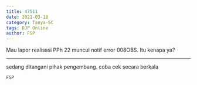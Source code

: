 ```yaml
---
title: 47511
date: 2021-03-18
category: Tanya-SC
tags: DJP Online
author: FSP
---
```


Mau lapor realisasi PPh 22 muncul notif error 008OBS. Itu kenapa ya?

---

sedang ditangani pihak pengembang. coba cek secara berkala

`FSP`
